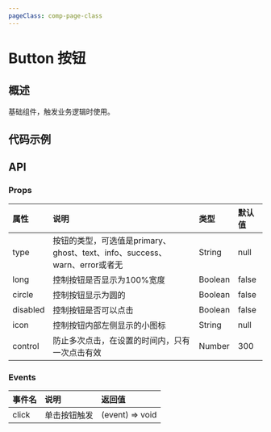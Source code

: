 ```yaml
---
pageClass: comp-page-class
---
```

# Button 按钮

## 概述
基础组件，触发业务逻辑时使用。

## 代码示例

<ClientOnly>
<row>
    <cell span="12" class="pr-20">
        <componetTemplate title="按钮类型" template="ui/templates/button/1.html">
            <template v-slot:demo>
                <Wb-button>Default</Wb-button>
                <Wb-button type="ghost">Ghost</Wb-button>
                <Wb-button type="text">Text</Wb-button>
                <Wb-button type="primary">Primary</Wb-button>
                <Wb-button type="info">Info</Wb-button>
                <Wb-button type="success">Success</Wb-button>
                <Wb-button type="warn">Warn</Wb-button>
                <Wb-button type="error">Error</Wb-button>
            </template>
            <template v-slot:description>
                <p>按钮类型有：默认按钮、主按钮、幽灵按钮、文字按钮以及四种颜色按钮。</p>
                <p>通过设置type为primary、ghost、text、info、success、warn、error创建不同样式的按钮，不设置为默认样式。</p>
            </template>
        </componetTemplate>
        <componetTemplate title="图标按钮及按钮形状" template="ui/templates/button/3.html">
            <template v-slot:demo>
                <Wb-button icon="md-search" circle></Wb-button>
                <Wb-button icon="md-search" circle>查询</Wb-button>
                <Wb-button icon="md-search">查询</Wb-button>
            </template>
            <template v-slot:description>
                <p>通过设置icon属性在Button内部嵌入一个Icon, 显示在Button内部的左边</p>
                <p>通过设置circle属性，可以将Button显示为圆角</p>
            </template>
        </componetTemplate>
    </cell>
    <cell span="12" class="pl-20">
        <componetTemplate title="禁用" template="ui/templates/button/2.html">
            <template v-slot:demo>
                <Wb-button disabled>Default</Wb-button>
                <Wb-button type="ghost" disabled>Ghost</Wb-button>
                <Wb-button type="text" disabled>Text</Wb-button>
                <Wb-button type="primary" disabled>Primary</Wb-button>
                <Wb-button type="info" disabled>Info</Wb-button>
                <Wb-button type="success" disabled>Success</Wb-button>
                <Wb-button type="warn" disabled>Warn</Wb-button>
                <Wb-button type="error" disabled>Error</Wb-button>
            </template>
            <template v-slot:description>
                <p>当设置disabled属性为true时，按钮不可点击</p>
            </template>
        </componetTemplate>
        <componetTemplate title="长按钮" template="ui/templates/button/4.html">
            <template v-slot:demo>
                <Wb-button type="success" long>确认提交</Wb-button>
                <Wb-button type="error" long>确认删除</Wb-button>
            </template>
            <template v-slot:description>
                <p>Button组件的宽度默认是通过内容撑开，但是当设置long属性后按钮为100%宽度</p>
            </template>
        </componetTemplate>
    </cell>
</Row>
</ClientOnly>

## API

### Props

| 属性           | 说明                       | 类型     |        默认值                                          |
|:--------------|:--------------------------|:--------|:-----------------------------------------------------|
| type          | 按钮的类型，可选值是primary、ghost、text、info、success、warn、error或者无  | String  |        null              |
| long        | 控制按钮是否显示为100%宽度 | Boolean   |                     false                        |
| circle        | 控制按钮显示为圆的 | Boolean   |                     false                        |
| disabled        | 控制按钮是否可以点击 | Boolean   |                     false                        |
| icon        | 控制按钮内部左侧显示的小图标 | String   |                     null                        |
| control        | 防止多次点击，在设置的时间内，只有一次点击有效 | Number   |                     300                        |

### Events

| 事件名           | 说明                       | 返回值     |       
|:--------------|:--------------------------|:--------|
| click          | 单击按钮触发  | (event) => void  |    